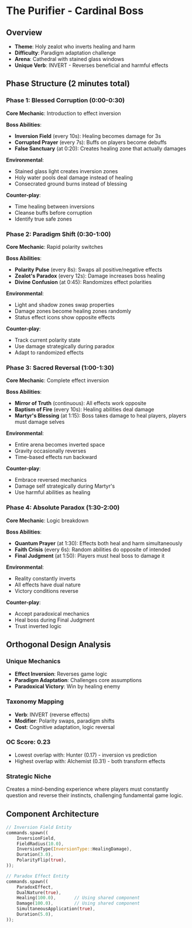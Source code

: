 # The Purifier - Cardinal Boss

## Overview
- **Theme**: Holy zealot who inverts healing and harm
- **Difficulty**: Paradigm adaptation challenge
- **Arena**: Cathedral with stained glass windows
- **Unique Verb**: INVERT - Reverses beneficial and harmful effects

## Phase Structure (2 minutes total)

### Phase 1: Blessed Corruption (0:00-0:30)
**Core Mechanic**: Introduction to effect inversion

**Boss Abilities**:
- **Inversion Field** (every 10s): Healing becomes damage for 3s
- **Corrupted Prayer** (every 7s): Buffs on players become debuffs
- **False Sanctuary** (at 0:20): Creates healing zone that actually damages

**Environmental**:
- Stained glass light creates inversion zones
- Holy water pools deal damage instead of healing
- Consecrated ground burns instead of blessing

**Counter-play**:
- Time healing between inversions
- Cleanse buffs before corruption
- Identify true safe zones

### Phase 2: Paradigm Shift (0:30-1:00)
**Core Mechanic**: Rapid polarity switches

**Boss Abilities**:
- **Polarity Pulse** (every 8s): Swaps all positive/negative effects
- **Zealot's Paradox** (every 12s): Damage increases boss healing
- **Divine Confusion** (at 0:45): Randomizes effect polarities

**Environmental**:
- Light and shadow zones swap properties
- Damage zones become healing zones randomly
- Status effect icons show opposite effects

**Counter-play**:
- Track current polarity state
- Use damage strategically during paradox
- Adapt to randomized effects

### Phase 3: Sacred Reversal (1:00-1:30)
**Core Mechanic**: Complete effect inversion

**Boss Abilities**:
- **Mirror of Truth** (continuous): All effects work opposite
- **Baptism of Fire** (every 10s): Healing abilities deal damage
- **Martyr's Blessing** (at 1:15): Boss takes damage to heal players, players must damage selves

**Environmental**:
- Entire arena becomes inverted space
- Gravity occasionally reverses
- Time-based effects run backward

**Counter-play**:
- Embrace reversed mechanics
- Damage self strategically during Martyr's
- Use harmful abilities as healing

### Phase 4: Absolute Paradox (1:30-2:00)
**Core Mechanic**: Logic breakdown

**Boss Abilities**:
- **Quantum Prayer** (at 1:30): Effects both heal and harm simultaneously
- **Faith Crisis** (every 6s): Random abilities do opposite of intended
- **Final Judgment** (at 1:50): Players must heal boss to damage it

**Environmental**:
- Reality constantly inverts
- All effects have dual nature
- Victory conditions reverse

**Counter-play**:
- Accept paradoxical mechanics
- Heal boss during Final Judgment
- Trust inverted logic

## Orthogonal Design Analysis

### Unique Mechanics
- **Effect Inversion**: Reverses game logic
- **Paradigm Adaptation**: Challenges core assumptions
- **Paradoxical Victory**: Win by healing enemy

### Taxonomy Mapping
- **Verb**: INVERT (reverse effects)
- **Modifier**: Polarity swaps, paradigm shifts
- **Cost**: Cognitive adaptation, logic reversal

### OC Score: 0.23
- Lowest overlap with: Hunter (0.17) - inversion vs prediction
- Highest overlap with: Alchemist (0.31) - both transform effects

### Strategic Niche
Creates a mind-bending experience where players must constantly question and reverse their instincts, challenging fundamental game logic.

## Component Architecture

```rust
// Inversion Field Entity
commands.spawn((
    InversionField,
    FieldRadius(10.0),
    InversionType(InversionType::HealingDamage),
    Duration(3.0),
    PolarityFlip(true),
));

// Paradox Effect Entity
commands.spawn((
    ParadoxEffect,
    DualNature(true),
    Healing(100.0),       // Using shared component
    Damage(100.0),        // Using shared component
    SimultaneousApplication(true),
    Duration(5.0),
));
```